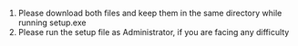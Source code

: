1) Please download both files and keep them in the same directory while running setup.exe
2) Please run the setup file as Administrator, if you are facing any difficulty